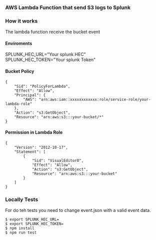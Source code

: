 ### AWS Lambda Function that send S3 logs to Splunk

### How it works

The lambda function receive the bucket event 

#### Enviroments

SPLUNK_HEC_URL="Your splunk HEC"\
SPLUNK_HEC_TOKEN="Your splunk Token"

#### Bucket Policy
```
{
    "Sid": "PolicyForLambda",
    "Effect": "Allow",
    "Principal": {
        "AWS": "arn:aws:iam::xxxxxxxxxxxx:role/service-role/your-lambda-role"
    },
    "Action": "s3:GetObject",
    "Resource": "arn:aws:s3:::your-bucket/*"
}
```

#### Permission in Lambda Role
```
{
    "Version": "2012-10-17",
    "Statement": [
        {
            "Sid": "VisualEditor0",
            "Effect": "Allow",
            "Action": "s3:GetObject",
            "Resource": "arn:aws:s3:::your-bucket"
        }
    ]
}
```


### Locally Tests

For do teh tests you need to change event.json with a valid event data.

```
$ export SPLUNK_HEC_URL=
$ export SPLUNK_HEC_TOKEN=
$ npm install 
$ npm run test

```